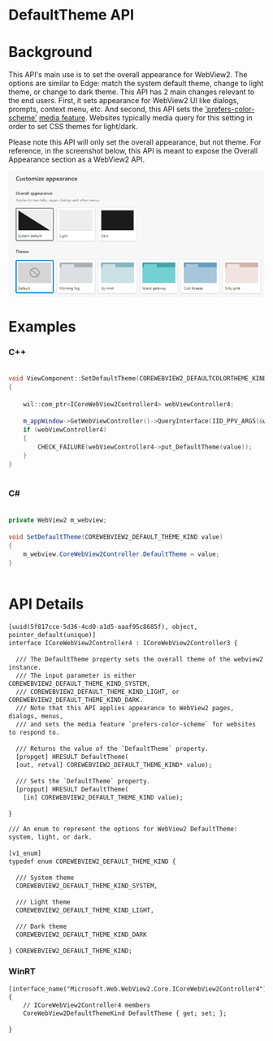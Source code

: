 DefaultTheme API
===

# Background
This API's main use is to set the overall appearance for WebView2. The options are similar to Edge: match the system default theme, change to light theme, or change to dark theme. 
This API has 2 main changes relevant to the end users. First, it sets appearance for WebView2 UI like dialogs, prompts, context menu, etc. And second, this API sets the ['prefers-color-scheme'](https://developer.mozilla.org/en-US/docs/Web/CSS/@media/prefers-color-scheme) [media feature](https://developer.mozilla.org/en-US/docs/Web/CSS/Media_Queries/Using_media_queries#media_features). Websites typically media query for this setting in order to set CSS themes for light/dark. 

Please note this API will only set the overall appearance, but not theme.
For reference, in the screenshot below, this API is meant to expose the Overall Appearance section as a WebView2 API. 

![Alt text](./media/EdgeSettingsAppearance.png "a title")
# Examples

### C++

```cpp

void ViewComponent::SetDefaultTheme(COREWEBVIEW2_DEFAULTCOLORTHEME_KIND value)
{
    
    wil::com_ptr<ICoreWebView2Controller4> webViewController4;

    m_appWindow->GetWebViewController()->QueryInterface(IID_PPV_ARGS(&webViewController4));
    if (webViewController4)
    {
        CHECK_FAILURE(webViewController4->put_DefaultTheme(value));
    }
}
    
```
### C#

```c#

private WebView2 m_webview;

void SetDefaultTheme(COREWEBVIEW2_DEFAULT_THEME_KIND value)
{
    m_webview.CoreWebView2Controller.DefaultTheme = value;
}
    
```

# API Details

```
[uuid(5f817cce-5d36-4cd0-a1d5-aaaf95c8685f), object, pointer_default(unique)]
interface ICoreWebView2Controller4 : ICoreWebView2Controller3 {

  /// The DefaultTheme property sets the overall theme of the webview2 instance. 
  /// The input parameter is either COREWEBVIEW2_DEFAULT_THEME_KIND_SYSTEM, 
  /// COREWEBVIEW2_DEFAULT_THEME_KIND_LIGHT, or COREWEBVIEW2_DEFAULT_THEME_KIND_DARK.
  /// Note that this API applies appearance to WebView2 pages, dialogs, menus,
  /// and sets the media feature `prefers-color-scheme` for websites to respond to. 
  
  /// Returns the value of the `DefaultTheme` property.
  [propget] HRESULT DefaultTheme(
  [out, retval] COREWEBVIEW2_DEFAULT_THEME_KIND* value);

  /// Sets the `DefaultTheme` property.
  [propput] HRESULT DefaultTheme(
    [in] COREWEBVIEW2_DEFAULT_THEME_KIND value);

}
```
```
/// An enum to represent the options for WebView2 DefaultTheme: system, light, or dark.

[v1_enum]
typedef enum COREWEBVIEW2_DEFAULT_THEME_KIND {

  /// System theme
  COREWEBVIEW2_DEFAULT_THEME_KIND_SYSTEM,

  /// Light theme
  COREWEBVIEW2_DEFAULT_THEME_KIND_LIGHT,

  /// Dark theme
  COREWEBVIEW2_DEFAULT_THEME_KIND_DARK

} COREWEBVIEW2_DEFAULT_THEME_KIND;

```

### WinRT
```
[interface_name("Microsoft.Web.WebView2.Core.ICoreWebView2Controller4")]
{
    // ICoreWebView2Controller4 members
    CoreWebView2DefaultThemeKind DefaultTheme { get; set; };

}
```
